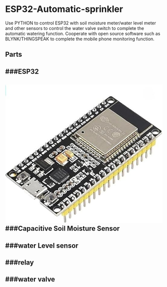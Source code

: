 ESP32-Automatic-sprinkler
==========================
Use PYTHON to control ESP32 with soil moisture meter/water level meter and other sensors to control the water valve switch to complete the automatic watering function. Cooperate with open source software such as BLYNK/THINGSPEAK to complete the mobile phone monitoring function.

Parts
--------------------------
###ESP32
--------------------------
![](https://github.com/tyhsup/ESP32-Automatic-sprinkler/raw/main/photo/ESP32.jpg)
###Capacitive Soil Moisture Sensor
--------------------------

###water Level sensor
--------------------------

###relay
--------------------------

###water valve
--------------------------

